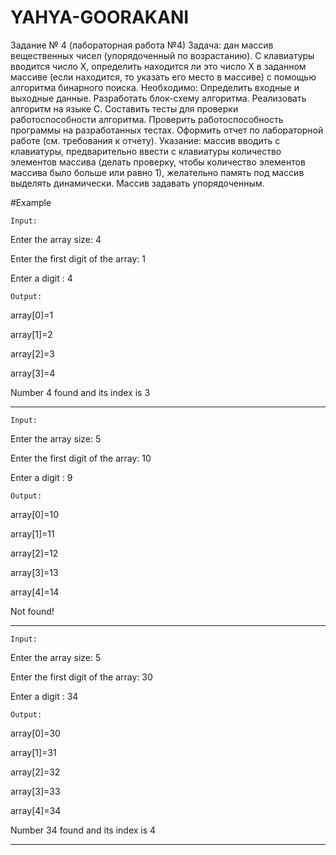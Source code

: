 # YAHYA-GOORAKANI

Задание № 4 (лабораторная работа №4)
 Задача: дан массив вещественных чисел (упорядоченный по возрастанию). С клавиатуры вводится число Х, определить находится ли это число Х в заданном массиве (если находится, то указать его место в массиве) с помощью алгоритма бинарного поиска.
 Необходимо:
 Определить входные и выходные данные.
 Разработать блок-схему алгоритма.
 Реализовать алгоритм на языке С.
 Составить тесты для проверки работоспособности алгоритма.
 Проверить работоспособность программы на разработанных тестах.
 Оформить отчет по лабораторной работе (см. требования к отчету).
 Указание:  массив вводить с клавиатуры, предварительно ввести с клавиатуры количество элементов массива (делать проверку, чтобы количество элементов массива было больше или равно 1), желательно память под массив выделять динамически. Массив задавать упорядоченным.


 #Example

 `Input:`

 Enter the array size: 4

Enter the first digit of the array: 1

Enter a digit : 4

`Output:`

array[0]=1

array[1]=2

array[2]=3

array[3]=4


Number 4 found and its index is 3
____________________________________

`Input:`

Enter the array size: 5

Enter the first digit of the array: 10

Enter a digit : 9

`Output:`

array[0]=10

array[1]=11

array[2]=12

array[3]=13

array[4]=14


Not found!
____________________________________

`Input:`

Enter the array size: 5

Enter the first digit of the array: 30

Enter a digit : 34

`Output:`

array[0]=30

array[1]=31

array[2]=32

array[3]=33

array[4]=34

Number 34 found and its index is 4

____________________________________